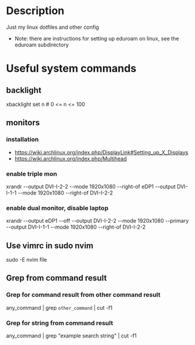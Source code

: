 # Description
Just my linux dotfiles and other config

* Note: there are instructions for setting up eduroam on linux, see the eduroam subdirectory

# Useful system commands

## backlight
xbacklight set n 
    # 0 <= n <= 100

## monitors
### installation
* https://wiki.archlinux.org/index.php/DisplayLink#Setting_up_X_Displays
* https://wiki.archlinux.org/index.php/Multihead

### enable triple mon
xrandr --output DVI-I-2-2 --mode 1920x1080 --right-of eDP1 --output DVI-I-1-1 --mode 1920x1080 --right-of DVI-I-2-2

### enable dual monitor, disable laptop
xrandr --output eDP1 --off --output DVI-I-2-2 --mode 1920x1080 --primary --output DVI-I-1-1 --mode 1920x1080 --right-of DVI-I-2-2

## Use vimrc in sudo nvim
sudo -E nvim file

## Grep from command result
### Grep for command result from other command result
any_command | grep `other_command` | cut -f1

### Grep for string from command result
any_command | grep "example search string" | cut -f1
